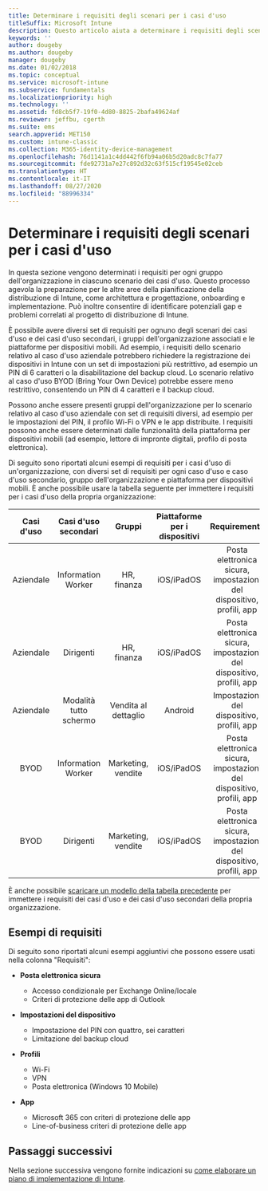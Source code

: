 ```yaml
---
title: Determinare i requisiti degli scenari per i casi d'uso
titleSuffix: Microsoft Intune
description: Questo articolo aiuta a determinare i requisiti degli scenari dei casi d'uso e dei casi d'uso secondari per un'implementazione di Microsoft Intune in configurazione solo cloud.
keywords: ''
author: dougeby
ms.author: dougeby
manager: dougeby
ms.date: 01/02/2018
ms.topic: conceptual
ms.service: microsoft-intune
ms.subservice: fundamentals
ms.localizationpriority: high
ms.technology: ''
ms.assetid: fd8cb5f7-19f0-4d80-8825-2bafa49624af
ms.reviewer: jeffbu, cgerth
ms.suite: ems
search.appverid: MET150
ms.custom: intune-classic
ms.collection: M365-identity-device-management
ms.openlocfilehash: 76d1141a1c4dd442f6fb94a06b5d20adc8c7fa77
ms.sourcegitcommit: fde92731a7e27c892d32c63f515cf19545e02ceb
ms.translationtype: HT
ms.contentlocale: it-IT
ms.lasthandoff: 08/27/2020
ms.locfileid: "88996334"
---
```

# <a name="determine-use-case-scenario-requirements"></a>Determinare i requisiti degli scenari per i casi d'uso

In questa sezione vengono determinati i requisiti per ogni gruppo dell'organizzazione in ciascuno scenario dei casi d'uso. Questo processo agevola la preparazione per le altre aree della pianificazione della distribuzione di Intune, come architettura e progettazione, onboarding e implementazione. Può inoltre consentire di identificare potenziali gap e problemi correlati al progetto di distribuzione di Intune.

È possibile avere diversi set di requisiti per ognuno degli scenari dei casi d'uso e dei casi d'uso secondari, i gruppi dell'organizzazione associati e le piattaforme per dispositivi mobili. Ad esempio, i requisiti dello scenario relativo al caso d'uso aziendale potrebbero richiedere la registrazione dei dispositivi in Intune con un set di impostazioni più restrittivo, ad esempio un PIN di 6 caratteri o la disabilitazione del backup cloud. Lo scenario relativo al caso d'uso BYOD (Bring Your Own Device) potrebbe essere meno restrittivo, consentendo un PIN di 4 caratteri e il backup cloud.

Possono anche essere presenti gruppi dell'organizzazione per lo scenario relativo al caso d'uso aziendale con set di requisiti diversi, ad esempio per le impostazioni del PIN, il profilo Wi-Fi o VPN e le app distribuite. I requisiti possono anche essere determinati dalle funzionalità della piattaforma per dispositivi mobili (ad esempio, lettore di impronte digitali, profilo di posta elettronica).

Di seguito sono riportati alcuni esempi di requisiti per i casi d'uso di un'organizzazione, con diversi set di requisiti per ogni caso d'uso e caso d'uso secondario, gruppo dell'organizzazione e piattaforma per dispositivi mobili. È anche possibile usare la tabella seguente per immettere i requisiti per i casi d'uso della propria organizzazione:

| **Casi d'uso** | **Casi d'uso secondari** | **Gruppi** | **Piattaforme per i dispositivi** | **Requirements** |
|:---:|:---:|:---:|:---:|:---:|
| Aziendale | Information Worker | HR, finanza | iOS/iPadOS | Posta elettronica sicura, impostazioni del dispositivo, profili, app |                                                          
| Aziendale | Dirigenti | HR, finanza | iOS/iPadOS | Posta elettronica sicura, impostazioni del dispositivo, profili, app |                                                         
| Aziendale | Modalità tutto schermo | Vendita al dettaglio | Android | Impostazioni del dispositivo, profili, app |
| BYOD | Information Worker | Marketing, vendite | iOS/iPadOS | Posta elettronica sicura, impostazioni del dispositivo, profili, app |                                                         
| BYOD | Dirigenti | Marketing, vendite | iOS/iPadOS | Posta elettronica sicura, impostazioni del dispositivo, profili, app |

È anche possibile [scaricare un modello della tabella precedente](https://gallery.technet.microsoft.com/Intune-deployment-planning-fae156c2?redir=0) per immettere i requisiti dei casi d'uso e dei casi d'uso secondari della propria organizzazione.


## <a name="examples-of-requirements"></a>Esempi di requisiti

Di seguito sono riportati alcuni esempi aggiuntivi che possono essere usati nella colonna "Requisiti":

- **Posta elettronica sicura**
  - Accesso condizionale per Exchange Online/locale
  - Criteri di protezione delle app di Outlook

- **Impostazioni del dispositivo**
  - Impostazione del PIN con quattro, sei caratteri
  - Limitazione del backup cloud

- **Profili**
  - Wi-Fi
  - VPN
  - Posta elettronica (Windows 10 Mobile)

- **App**
  - Microsoft 365 con criteri di protezione delle app
  - Line-of-business criteri di protezione delle app

## <a name="next-steps"></a>Passaggi successivi

Nella sezione successiva vengono fornite indicazioni su [come elaborare un piano di implementazione di Intune](planning-guide-rollout-plan.md).
